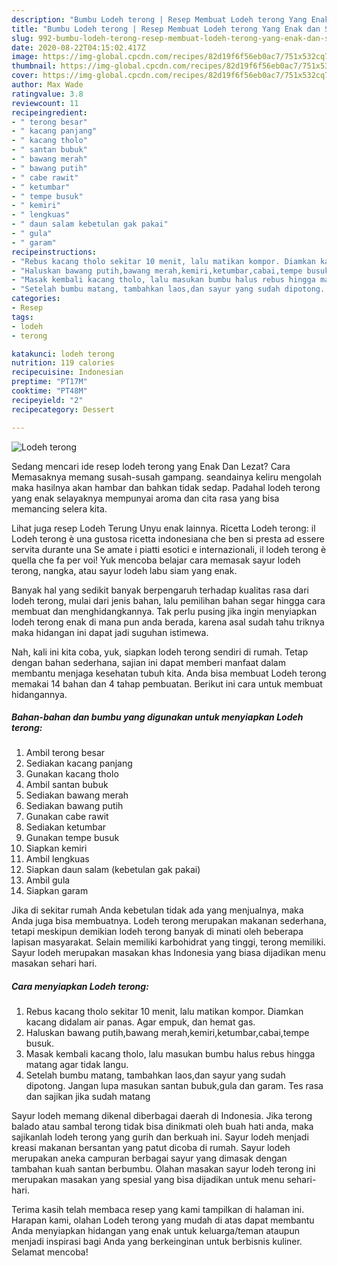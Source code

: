 ```yaml
---
description: "Bumbu Lodeh terong | Resep Membuat Lodeh terong Yang Enak dan Simpel"
title: "Bumbu Lodeh terong | Resep Membuat Lodeh terong Yang Enak dan Simpel"
slug: 992-bumbu-lodeh-terong-resep-membuat-lodeh-terong-yang-enak-dan-simpel
date: 2020-08-22T04:15:02.417Z
image: https://img-global.cpcdn.com/recipes/82d19f6f56eb0ac7/751x532cq70/lodeh-terong-foto-resep-utama.jpg
thumbnail: https://img-global.cpcdn.com/recipes/82d19f6f56eb0ac7/751x532cq70/lodeh-terong-foto-resep-utama.jpg
cover: https://img-global.cpcdn.com/recipes/82d19f6f56eb0ac7/751x532cq70/lodeh-terong-foto-resep-utama.jpg
author: Max Wade
ratingvalue: 3.8
reviewcount: 11
recipeingredient:
- " terong besar"
- " kacang panjang"
- " kacang tholo"
- " santan bubuk"
- " bawang merah"
- " bawang putih"
- " cabe rawit"
- " ketumbar"
- " tempe busuk"
- " kemiri"
- " lengkuas"
- " daun salam kebetulan gak pakai"
- " gula"
- " garam"
recipeinstructions:
- "Rebus kacang tholo sekitar 10 menit, lalu matikan kompor. Diamkan kacang didalam air panas. Agar empuk, dan hemat gas."
- "Haluskan bawang putih,bawang merah,kemiri,ketumbar,cabai,tempe busuk."
- "Masak kembali kacang tholo, lalu masukan bumbu halus rebus hingga matang agar tidak langu."
- "Setelah bumbu matang, tambahkan laos,dan sayur yang sudah dipotong. Jangan lupa masukan santan bubuk,gula dan garam. Tes rasa dan sajikan jika sudah matang"
categories:
- Resep
tags:
- lodeh
- terong

katakunci: lodeh terong 
nutrition: 119 calories
recipecuisine: Indonesian
preptime: "PT17M"
cooktime: "PT48M"
recipeyield: "2"
recipecategory: Dessert

---
```



![Lodeh terong](https://img-global.cpcdn.com/recipes/82d19f6f56eb0ac7/751x532cq70/lodeh-terong-foto-resep-utama.jpg)

Sedang mencari ide resep lodeh terong yang Enak Dan Lezat? Cara Memasaknya memang susah-susah gampang. seandainya keliru mengolah maka hasilnya akan hambar dan bahkan tidak sedap. Padahal lodeh terong yang enak selayaknya mempunyai aroma dan cita rasa yang bisa memancing selera kita.

Lihat juga resep Lodeh Terung Unyu enak lainnya. Ricetta Lodeh terong: il Lodeh terong è una gustosa ricetta indonesiana che ben si presta ad essere servita durante una Se amate i piatti esotici e internazionali, il lodeh terong è quella che fa per voi! Yuk mencoba belajar cara memasak sayur lodeh terong, nangka, atau sayur lodeh labu siam yang enak.

Banyak hal yang sedikit banyak berpengaruh terhadap kualitas rasa dari lodeh terong, mulai dari jenis bahan, lalu pemilihan bahan segar hingga cara membuat dan menghidangkannya. Tak perlu pusing jika ingin menyiapkan lodeh terong enak di mana pun anda berada, karena asal sudah tahu triknya maka hidangan ini dapat jadi suguhan istimewa.


Nah, kali ini kita coba, yuk, siapkan lodeh terong sendiri di rumah. Tetap dengan bahan sederhana, sajian ini dapat memberi manfaat dalam membantu menjaga kesehatan tubuh kita. Anda bisa membuat Lodeh terong memakai 14 bahan dan 4 tahap pembuatan. Berikut ini cara untuk membuat hidangannya.

<!--inarticleads1-->

##### Bahan-bahan dan bumbu yang digunakan untuk menyiapkan Lodeh terong:

1. Ambil  terong besar
1. Sediakan  kacang panjang
1. Gunakan  kacang tholo
1. Ambil  santan bubuk
1. Sediakan  bawang merah
1. Sediakan  bawang putih
1. Gunakan  cabe rawit
1. Sediakan  ketumbar
1. Gunakan  tempe busuk
1. Siapkan  kemiri
1. Ambil  lengkuas
1. Siapkan  daun salam (kebetulan gak pakai)
1. Ambil  gula
1. Siapkan  garam


Jika di sekitar rumah Anda kebetulan tidak ada yang menjualnya, maka Anda juga bisa membuatnya. Lodeh terong merupakan makanan sederhana, tetapi meskipun demikian lodeh terong banyak di minati oleh beberapa lapisan masyarakat. Selain memiliki karbohidrat yang tinggi, terong memiliki. Sayur lodeh merupakan masakan khas Indonesia yang biasa dijadikan menu masakan sehari hari. 

<!--inarticleads2-->

##### Cara menyiapkan Lodeh terong:

1. Rebus kacang tholo sekitar 10 menit, lalu matikan kompor. Diamkan kacang didalam air panas. Agar empuk, dan hemat gas.
1. Haluskan bawang putih,bawang merah,kemiri,ketumbar,cabai,tempe busuk.
1. Masak kembali kacang tholo, lalu masukan bumbu halus rebus hingga matang agar tidak langu.
1. Setelah bumbu matang, tambahkan laos,dan sayur yang sudah dipotong. Jangan lupa masukan santan bubuk,gula dan garam. Tes rasa dan sajikan jika sudah matang


Sayur lodeh memang dikenal diberbagai daerah di Indonesia. Jika terong balado atau sambal terong tidak bisa dinikmati oleh buah hati anda, maka sajikanlah lodeh terong yang gurih dan berkuah ini. Sayur lodeh menjadi kreasi makanan bersantan yang patut dicoba di rumah. Sayur lodeh merupakan aneka campuran berbagai sayur yang dimasak dengan tambahan kuah santan berbumbu. Olahan masakan sayur lodeh terong ini merupakan masakan yang spesial yang bisa dijadikan untuk menu sehari-hari. 

Terima kasih telah membaca resep yang kami tampilkan di halaman ini. Harapan kami, olahan Lodeh terong yang mudah di atas dapat membantu Anda menyiapkan hidangan yang enak untuk keluarga/teman ataupun menjadi inspirasi bagi Anda yang berkeinginan untuk berbisnis kuliner. Selamat mencoba!
